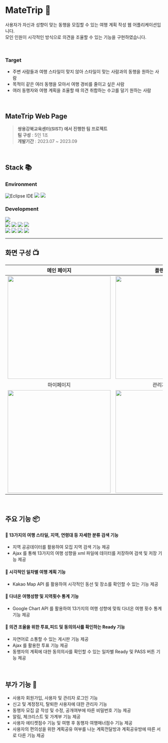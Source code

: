# MateTrip 🚀
사용자가 자신과 성향이 맞는 동행을 모집할 수 있는 여행 계획 작성 웹 어플리케이션입니다. <br>
모인 인원이 시각적인 방식으로 의견을 조율할 수 있는 기능을 구현하였습니다.<br>

<br>

### Target
- 주변 사람들과 여행 스타일이 맞지 않아 스타일이 맞는 사람과의 동행을 원하는 사람<br>
- 목적이 같은 여러 동행을 모아서 여행 경비를 줄이고 싶은 사람<br>
- 여러 동행자와 여행 계획을 조율할 때 의견 취합하는 수고를 덜기 원하는 사람<br>

<br>

## MateTrip Web Page
> **쌍용강북교육센터(SIST) 에서 진행한 팀 프로젝트** <br>
**팀 구성** : 5인 1조 <br>
**개발기간** : 2023.07 ~ 2023.09 <br>

<br>

## Stack 📚
<div align=left>
  
### Environment
  
![Eclipse IDE](https://img.shields.io/badge/Eclipse%20IDE-2C2255.svg?&style=for-the-badge&logo=Eclipse%20IDE&logoColor=white)
<img src="https://img.shields.io/badge/git-F05032?style=for-the-badge&logo=git&logoColor=white">
<img src="https://img.shields.io/badge/github-181717?style=for-the-badge&logo=github&logoColor=white">
<br>

### Development
<img src="https://img.shields.io/badge/java-007396?style=for-the-badge&logo=java&logoColor=white">
<br>
<img src="https://img.shields.io/badge/html5-E34F26?style=for-the-badge&logo=html5&logoColor=white">
<img src="https://img.shields.io/badge/css-1572B6?style=for-the-badge&logo=css3&logoColor=white">
<img src="https://img.shields.io/badge/javascript-F7DF1E?style=for-the-badge&logo=javascript&logoColor=black">
<img src="https://img.shields.io/badge/jquery-0769AD?style=for-the-badge&logo=jquery&logoColor=white">
<br>

<img src="https://img.shields.io/badge/MyBatis-D14836?style=for-the-badge&logo=MyBatis&logoColor=white">
<img src="https://img.shields.io/badge/oracle-F80000?style=for-the-badge&logo=oracle&logoColor=white">
<img src="https://img.shields.io/badge/spring-6DB33F?style=for-the-badge&logo=spring&logoColor=white">
<img src="https://img.shields.io/badge/bootstrap-7952B3?style=for-the-badge&logo=bootstrap&logoColor=white">
<br>
  
</div>

---

## 화면 구성 📺
| 메인 페이지  |  플랜 페이지   |
| :-------------------------------------------: | :------------: |
|  <img width="329" src="https://github.com/wanghoreng/SIST_MateTrip/assets/140323690/3c960021-fa85-44cd-bf61-b645c9d3dee7.png"/> |  <img width="329" src="https://github.com/wanghoreng/SIST_MateTrip/assets/140323690/a2a0e109-d5fc-49c4-9188-43cc2551c064.png"/>|  
| 마이페이지   |  관리자 페이지   |  
| <img width="329" src="https://github.com/wanghoreng/SIST_MateTrip/assets/140323690/a35577d1-248a-4f6b-bfb9-279d62daf029.png"/>   |  <img width="329" src="https://github.com/wanghoreng/SIST_MateTrip/assets/140323690/0f6d7f1a-02b5-4961-a52a-2525f2e6565b.png"/>     |


<br>

## 주요 기능 📦
#### 🌟 13가지의 여행 스타일, 지역, 연령대 등 자세한 분류 검색 기능 
- 지역 공공데이터를 활용하여 모집 지역 검색 기능 제공
- Ajax 를 통해 13가지의 여행 성향을 xml 파일에 데이터를 저장하여 검색 및 저장 기능 제공

#### 🌟 시각적인 일차별 여행 계획 기능
- Kakao Map API 를 활용하여 시각적인 동선 및 장소를 확인할 수 있는 기능 제공
  
#### 🌟 다녀온 여행성향 및 지역횟수 통계 기능 
- Google Chart API 를 활용하여 13가지의 여행 성향에 맞춰 다녀온 여행 횟수 통계 기능 제공

#### 🌟 의견 조율을 위한 투표,피드 및 동의의사를 확인하는 Ready 기능 
- 자연어로 소통할 수 있는 게시판 기능 제공
- Ajax 를 활용한 투표 기능 제공
- 동행자의 계획에 대한 동의의사를 확인할 수 있는 일차별 Ready 및 PASS 버튼 기능 제공

<br>

## 부가 기능 📂
- 사용자 회원가입, 사용자 및 관리자 로그인 기능
- 신고 및 계정정지, 탈퇴한 사용자에 대한 관리자 기능
- 동행자 모집 글 작성 및 수정, 공개여부에 따른 비밀번호 기능 제공 
- 알림, 체크리스트 및 가계부 기능 제공
- 사용자 에티켓점수 기능 및 여행 후 동행자 여행매너점수 기능 제공
- 사용자의 편의성을 위한 계획공유 여부를 나눈 계획전달방과 계획공유방에 따른 서로 다른 기능 제공
